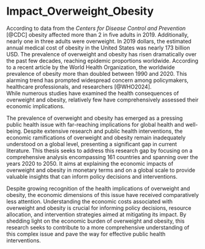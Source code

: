 # Impact_Overweight_Obesity


According to data from the *Centers for Disease Control and Prevention* [@CDC] obesity affected more than 2 in five adults in 2019. Additionally, nearly one in three adults were overweight. In 2019 dollars, the estimated annual medical cost of obesity in the United States was nearly 173 billion USD. The prevalence of overweight and obesity has risen dramatically over the past few decades, reaching epidemic proportions worldwide. According to a recent article by the World Health Organization, the worldwide prevalence of obesity more than doubled between 1990 and 2020.
This alarming trend has prompted widespread concern among policymakers, healthcare professionals, and researchers [@WHO2024].  
While numerous studies have examined the health consequences of overweight and obesity, relatively few have comprehensively assessed their economic implications.


The prevalence of overweight and obesity has emerged as a pressing public health issue with far-reaching implications for global health and well-being. Despite extensive research and public health interventions, the economic ramifications of overweight and obesity remain inadequately understood on a global level, presenting a significant gap in current literature. This thesis seeks to address this research gap by focusing on a comprehensive analysis encompassing 161 countries and spanning over the years 2020 to 2050. It aims at explaining the economic impacts of overweight and obesity in monetary terms and on a global scale to provide valuable insights that can inform policy decisions and interventions.


Despite growing recognition of the health implications of overweight and obesity, the economic dimensions of this issue have received comparatively less attention. Understanding the economic costs associated with overweight and obesity is crucial for informing policy decisions, resource allocation, and intervention strategies aimed at mitigating its impact. By shedding light on the economic burden of overweight and obesity, this research seeks to contribute to a more comprehensive understanding of this complex issue and pave the way for effective public health interventions.
